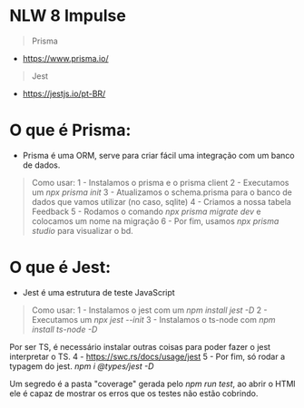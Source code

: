 # NLW 8 Impulse
> Prisma
- https://www.prisma.io/

> Jest
- https://jestjs.io/pt-BR/


# O que é Prisma:
- Prisma é uma ORM, serve para criar fácil uma integração com um banco de dados. 
> Como usar: 
1 - Instalamos o prisma e o prisma client
2 - Executamos um *npx prisma init*
3 - Atualizamos o schema.prisma para o banco de dados que vamos utilizar (no caso, sqlite)
4 - Criamos a nossa tabela Feedback
5 - Rodamos o comando *npx prisma migrate dev* e colocamos um nome na migração
6 - Por fim, usamos *npx prisma studio* para visualizar o bd.

# O que é Jest:
- Jest é uma estrutura de teste JavaScript
> Como usar: 
1 - Instalamos o jest com um *npm install jest -D*
2 - Executamos um *npx jest --init*
3 - Instalamos o ts-node com *npm install ts-node -D*

Por ser TS, é necessário instalar outras coisas para poder fazer o jest interpretar o TS.
4 - https://swc.rs/docs/usage/jest
5 - Por fim, só rodar a typagem do jest. *npm i @types/jest -D*

Um segredo é a pasta "coverage" gerada pelo *npm run test*, ao abrir o HTMl ele é capaz de mostrar os erros que os testes não estão cobrindo.